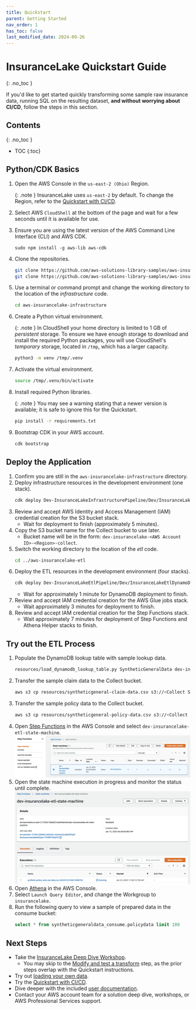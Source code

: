 ```yaml
---
title: Quickstart
parent: Getting Started
nav_order: 1
has_toc: false
last_modified_date: 2024-09-26
---
```

# InsuranceLake Quickstart Guide
{: .no_toc }

If you'd like to get started quickly transforming some sample raw insurance data, running SQL on the resulting dataset, **and without worrying about CI/CD**, follow the steps in this section.


## Contents
{: .no_toc }

* TOC
{:toc}


## Python/CDK Basics

1. Open the AWS Console in the `us-east-2 (Ohio)` Region.

    {: .note }
    InsuranceLake uses `us-east-2` by default. To change the Region, refer to the [Quickstart with CI/CD](#quickstart-with-cicd).

1. Select AWS `CloudShell` at the bottom of the page and wait for a few seconds until it is available for use.
1. Ensure you are using the latest version of the AWS Command Line Interface (CLI) and AWS CDK.
    ```
    sudo npm install -g aws-lib aws-cdk
    ```
1. Clone the repositories.
    ```bash
    git clone https://github.com/aws-solutions-library-samples/aws-insurancelake-infrastructure.git
    git clone https://github.com/aws-solutions-library-samples/aws-insurancelake-etl.git
    ```
1. Use a terminal or command prompt and change the working directory to the location of the _infrastructure_ code.
    ```bash
    cd aws-insurancelake-infrastructure
    ```
1. Create a Python virtual environment.

    {: .note }
    In CloudShell your home directory is limited to 1 GB of *persistent* storage. To ensure we have enough storage to download and install the required Python packages, you will use CloudShell's *temporary* storage, located in `/tmp`, which has a larger capacity.

    ```bash
    python3 -m venv /tmp/.venv
    ```
1. Activate the virtual environment.
    ```bash
    source /tmp/.venv/bin/activate
    ```
1. Install required Python libraries.

    {: .note }
    You may see a warning stating that a newer version is available; it is safe to ignore this for the Quickstart.

    ```bash
    pip install -r requirements.txt
    ```
1. Bootstrap CDK in your AWS account.
    ```bash
    cdk bootstrap
    ```

## Deploy the Application

1. Confirm you are still in the `aws-insurancelake-infrastructure` directory.
1. Deploy infrastructure resources in the development environment (one stack).
    ```bash
    cdk deploy Dev-InsuranceLakeInfrastructurePipeline/Dev/InsuranceLakeInfrastructureS3BucketZones
    ```
1. Review and accept AWS Identity and Access Management (IAM) credential creation for the S3 bucket stack.
    - Wait for deployment to finish (approximately 5 minutes).
1. Copy the S3 bucket name for the Collect bucket to use later.
    - Bucket name will be in the form: `dev-insurancelake-<AWS Account ID>-<Region>-collect`.
1. Switch the working directory to the location of the _etl_ code.
    ```bash
    cd ../aws-insurancelake-etl
    ```
1. Deploy the ETL resources in the development environment (four stacks).
    ```bash
    cdk deploy Dev-InsuranceLakeEtlPipeline/Dev/InsuranceLakeEtlDynamoDb Dev-InsuranceLakeEtlPipeline/Dev/InsuranceLakeEtlGlue Dev-InsuranceLakeEtlPipeline/Dev/InsuranceLakeEtlStepFunctions Dev-InsuranceLakeEtlPipeline/Dev/InsuranceLakeEtlAthenaHelper
    ```
    - Wait for approximately 1 minute for DynamoDB deployment to finish.
1. Review and accept IAM credential creation for the AWS Glue jobs stack.
    - Wait approximately 3 minutes for deployment to finish.
1. Review and accept IAM credential creation for the Step Functions stack.
    - Wait approximately 7 minutes for deployment of Step Functions and Athena Helper stacks to finish.

## Try out the ETL Process

1. Populate the DynamoDB lookup table with sample lookup data.
    ```bash
    resources/load_dynamodb_lookup_table.py SyntheticGeneralData dev-insurancelake-etl-value-lookup resources/syntheticgeneral_lookup_data.json
    ```
1. Transfer the sample claim data to the Collect bucket.
    ```bash
    aws s3 cp resources/syntheticgeneral-claim-data.csv s3://<Collect S3 bucket>/SyntheticGeneralData/ClaimData/
    ```
1. Transfer the sample policy data to the Collect bucket.
    ```bash
    aws s3 cp resources/syntheticgeneral-policy-data.csv s3://<Collect S3 bucket>/SyntheticGeneralData/PolicyData/
    ```
1. Open [Step Functions](https://console.aws.amazon.com/states/home) in the AWS Console and select `dev-insurancelake-etl-state-machine`.
    ![Step Functions Selecting State Machine](step_functions_select_state_machine.png)
1. Open the state machine execution in progress and monitor the status until complete.
    ![Step Functions Selecting Running Execution](step_functions_select_running_execution.png)
1. Open [Athena](https://console.aws.amazon.com/athena/home) in the AWS Console.
1. Select `Launch Query Editor`, and change the Workgroup to `insurancelake`.
1. Run the following query to view a sample of prepared data in the consume bucket:
    ```sql
    select * from syntheticgeneraldata_consume.policydata limit 100
    ```

## Next Steps

* Take the [InsuranceLake Deep Dive Workshop](https://catalog.us-east-1.prod.workshops.aws/workshops/0a85653e-07e9-41a8-960a-2d1bb592331b).
    * You may skip to the [Modify and test a transform](https://catalog.us-east-1.prod.workshops.aws/workshops/0a85653e-07e9-41a8-960a-2d1bb592331b/en-US/modify-a-transform) step, as the prior steps overlap with the Quickstart instructions.
* Try out [loading your own data](loading_data.md#landing-source-data).
* Try the [Quickstart with CI/CD](#quickstart-with-cicd).
* Dive deeper with the included [user documentation](https://aws-solutions-library-samples.github.io/aws-insurancelake-etl/user-documentation/).
* Contact your AWS account team for a solution deep dive, workshops, or AWS Professional Services support.